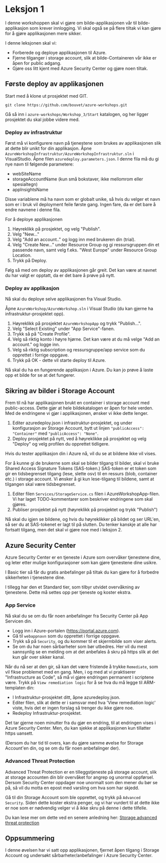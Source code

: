 # Leksjon 1

I denne workshoppen skal vi gjøre om bilde-applikasjonen vår til bilde-applikasjon som krever innlogging. Vi skal også se
på flere tiltak vi kan gjøre for å gjøre applikasjonen mere sikker.

I denne leksjonen skal vi:

- Forberede og deploye applikasjonen til Azure.
- Fjerne tilganger i storage account, slik at bilde-Containeren vår ikke er åpen for public adgang.
- Gjøre oss litt kjent med Azure Security Center og gjøre noen tiltak.

## Første deploy av applikasjonen

Start med å klone ut prosjektet med GIT.

`git clone https://github.com/bouvet/azure-workshops.git`

Gå så inn i `azure-workshops/Workshop_3/Start` katalogen, og her ligger prosjektet du skal jobbe videre med.

### Deploy av infrastruktur

Først må vi konfigurere navn på tjenestene som brukes av applikasjonen slik at dette blir unikt for din applikasjon.
Åpne `AzureWorkshopInfrastruktur/AzureWorkshopInfrastruktur.sln` i VisualStudio. Åpne filen `azuredeploy.parameters.json`. I denne fila må du gi nye navn til følgende parametere:

- webSiteName
- storageAccountName (kun små bokstaver, ikke mellomrom eller spesialtegn)
- appInsightsName

Disse variablene må ha navn som er globalt unike, så hvis du velger et navn som er i bruk vil deployment feile første gang. Ingen fare, da er det bare å endre navnene i denne fila.

For å deploye applikasjonen

1. Høyreklikk på prosjektet, og velg "Publish".
2. Velg "New..."
3. Velg "Add an account.." og logg inn med brukeren din (trial).
4. Velg "Create New..." under Resource Group og gi ressursgruppen din et passende navn, samt velg f.eks. "West Europe" under Resource Group Location.
5. Trykk på Deploy.

Følg så med om deploy av applikasjonen går greit. Det kan være at navnet du har valgt er opptatt, da er det bare å prøve på nytt.

### Deploy av applikasjon

Nå skal du deploye selve applikasjonen fra Visual Studio.

Åpne `AzureWorkshop/AzureWorkshop.sln` i Visual Studio (du kan gjerne ha infrastruktur-prosjektet opp).

1. Høyreklikk på prosjektet `AzureWorkshopApp` og trykk "Publish...".
2. Velg "Select Existing" under "App Service"-fanen.
3. Trykk så på "Create Profile".
4. Velg så riktig konto i høyre hjørne. Det kan være at du må velge "Add an account." og logge inn.
5. Velg så riktig subscription og ressursgruppe/app service som du opprettet i forrige oppgave.
6. Trykk på OK - dette vil starte deploy til Azure.

Nå skal du ha en fungerende applikasjon i Azure. Du kan jo prøve å laste opp et bilde for se at det fungerer.

## Sikring av bilder i Storage Account

Frem til nå har applikasjonen brukt en container i storage account med public-access. Dette gjør at hele bildekatalogen er åpen
for hele verden. Med de endringene vi gjør i applikasjonen, ønsker vi ikke dette lenger.

1. Editer azuredeploy.json i infrastruktur-prosjektet, og under konfigurasjon av Storage Account, bytt ut linjen
   `"publicAccess": "Container"` med `"publicAccess": "None"`.
2. Deploy prosjektet på nytt, ved å høyreklikke på prosjektet og velg "Deploy" og velg profilen du opprettet tidligere.

Hvis du tester applikasjon din i Azure nå, vil du se at bildene ikke vil vises.

For å kunne gi de brukerne som skal se bilder tilgang til bilder, skal vi bruke Shared Access Signature Tokens (SAS-token.) SAS-token er et token som gir en tidsbegrenset tilgang (lese, slette osv) til en ressurs (blob, container etc.) i storage account. Vi ønsker å gi kun lese-tilgang til bildene, samt at tilgangen skal være tidsbegrenset.

1. Editer filen `Services/StorageService.cs` filen i AzureWorkshopApp-filen. Vi har laget TODO-kommentarer som beskriver endringene
   som skal gjøres.
2. Publiser prosjektet på nytt (høyreklikk på prosjektet og trykk "Publish")

Nå skal du igjen se bildene, og hvis du høyreklikker på bildet og ser URL'en, så ser du at SAS-tokenet er lagt til på slutten. Du tenker
kanskje at alle har fortsatt tilgang, men det skal vi gjøre noe med i leksjon 2.

## Azure Security Center

Azure Security Center er en tjeneste i Azure som overvåker tjenestene dine, og leter etter mulige konfigurasjoner som kan gjøre tjenestene
dine usikre.

I Basic tier så får du gratis anbefalinger på tiltak du kan gjøre for å forbedre sikkerheten i tjenestene dine.

I tillegg har den et Standard tier, som tilbyr utvidet overvåkning av tjenestene. Dette må settes opp per tjeneste og koster ekstra.

### App Service

Nå skal du se om du får noen anbefalinger fra Security Center på App Servicen din.

- Logg inn i Azure-portalen (https://portal.azure.com).
- Gå til `webappnavn` som du opprettet i forrige oppgave.
- Trykk så på `Security`, og du kommer til et skjermbilde som viser alerts.
- Se om du har noen sårbarheter som bør utbedres. Her vil du mest sannsynlig se en melding om at det anbefales å skru på https slik at det kun går over sikker kanal.

Når du nå ser at den gir, så kan det være fristende å trykke `Remediate`, som vil fikse problemet med en gang. Men, i og med at vi
praktiserer "Infrastructure as Code", så må vi gjøre endringen permanent i scriptene være. Trykk på `View remediation logic` for å se hva du må legge til ARM-templaten din:

- I Infrastruktur-prosjektet ditt, åpne azuredeploy.json.
- Editer filen, slik at dette er i samsvar med hva 'View remediation logic' viste, hvis det er ingen forslag så trenger du ikke gjøre noe.
- Redeploy Infrastruktur-prosjektet.

Det tar gjerne noen minutter fra du gjør en endring, til at endringen vises i Azure Security Center. Men, du kan sjekke at applikasjonen
kun tillatter https uansett.

(Dersom du har tid til overs, kan du gjøre samme øvelse for Storage Account'en din, og se om du får noen anbefalinger der).

### Advanced Threat Protection

Advanced Threat Protection er en tilleggstjeneste på storage account, slik at storage accounten din blir overvåket for angrep og unormal oppførsel. Dersom Security Center oppdager noe unormalt som den mener du bør se på, så vil du motta en epost med varsling om hva som har
skjedd.

Gå til din Storage Account som ble opprettet, og trykk på `Advanced Security`. Siden dette koster ekstra penger, og vi har vurdert til at dette ikke er noe som er nødvendig velger vi å ikke skru på denne i dette tilfelle.

Du kan lese mer om dette ved en senere anledning her:
[Storage advanced threat protection](https://docs.microsoft.com/en-us/azure/storage/common/storage-advanced-threat-protection?tabs=azure-portal)

## Oppsummering

I denne øvelsen har vi satt opp applikasjonen, fjernet åpen tilgang i Storage Account og undersøkt sårbarheter/anbefalinger i Azure Security Center.
